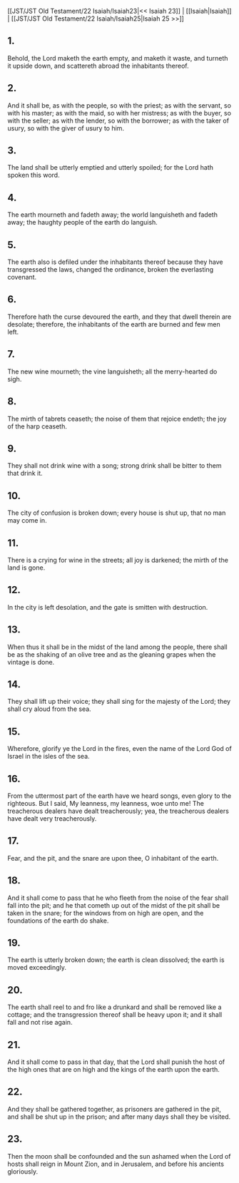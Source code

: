 [[JST/JST Old Testament/22 Isaiah/Isaiah23|<< Isaiah 23]] | [[Isaiah|Isaiah]] | [[JST/JST Old Testament/22 Isaiah/Isaiah25|Isaiah 25 >>]]
## 1.
Behold, the Lord maketh the earth empty, and maketh it waste, and turneth it upside down, and scattereth abroad the inhabitants thereof.
## 2.
And it shall be, as with the people, so with the priest; as with the servant, so with his master; as with the maid, so with her mistress; as with the buyer, so with the seller; as with the lender, so with the borrower; as with the taker of usury, so with the giver of usury to him.
## 3.
The land shall be utterly emptied and utterly spoiled; for the Lord hath spoken this word.
## 4.
The earth mourneth and fadeth away; the world languisheth and fadeth away; the haughty people of the earth do languish.
## 5.
The earth also is defiled under the inhabitants thereof because they have transgressed the laws, changed the ordinance, broken the everlasting covenant.
## 6.
Therefore hath the curse devoured the earth, and they that dwell therein are desolate; therefore, the inhabitants of the earth are burned and few men left.
## 7.
The new wine mourneth; the vine languisheth; all the merry-hearted do sigh.
## 8.
The mirth of tabrets ceaseth; the noise of them that rejoice endeth; the joy of the harp ceaseth.
## 9.
They shall not drink wine with a song; strong drink shall be bitter to them that drink it.
## 10.
The city of confusion is broken down; every house is shut up, that no man may come in.
## 11.
There is a crying for wine in the streets; all joy is darkened; the mirth of the land is gone.
## 12.
In the city is left desolation, and the gate is smitten with destruction.
## 13.
When thus it shall be in the midst of the land among the people, there shall be as the shaking of an olive tree and as the gleaning grapes when the vintage is done.
## 14.
They shall lift up their voice; they shall sing for the majesty of the Lord; they shall cry aloud from the sea.
## 15.
Wherefore, glorify ye the Lord in the fires, even the name of the Lord God of Israel in the isles of the sea.
## 16.
From the uttermost part of the earth have we heard songs, even glory to the righteous. But I said, My leanness, my leanness, woe unto me! The treacherous dealers have dealt treacherously; yea, the treacherous dealers have dealt very treacherously.
## 17.
Fear, and the pit, and the snare are upon thee, O inhabitant of the earth.
## 18.
And it shall come to pass that he who fleeth from the noise of the fear shall fall into the pit; and he that cometh up out of the midst of the pit shall be taken in the snare; for the windows from on high are open, and the foundations of the earth do shake.
## 19.
The earth is utterly broken down; the earth is clean dissolved; the earth is moved exceedingly.
## 20.
The earth shall reel to and fro like a drunkard and shall be removed like a cottage; and the transgression thereof shall be heavy upon it; and it shall fall and not rise again.
## 21.
And it shall come to pass in that day, that the Lord shall punish the host of the high ones that are on high and the kings of the earth upon the earth.
## 22.
And they shall be gathered together, as prisoners are gathered in the pit, and shall be shut up in the prison; and after many days shall they be visited.
## 23.
Then the moon shall be confounded and the sun ashamed when the Lord of hosts shall reign in Mount Zion, and in Jerusalem, and before his ancients gloriously.

